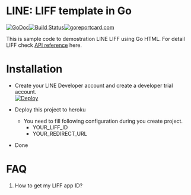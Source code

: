 LINE: LIFF template in Go
==============

 [![GoDoc](https://godoc.org/github.com/kkdai/liff-template-go.svg?status.svg)](https://godoc.org/github.com/kkdai/liff-template-go)[![Build Status](https://travis-ci.org/kkdai/liff-template-go.svg?branch=master)](https://travis-ci.org/kkdai/liff-template-go)[![goreportcard.com](https://goreportcard.com/badge/github.com/kkdai/liff-template-go)](https://goreportcard.com/report/github.com/kkdai/liff-template-go)

This is sample code to demostration LINE LIFF using Go HTML. For detail LIFF check [API reference](https://developers.line.biz/en/reference/liff/) here.



Installation
=============

- Create your LINE Developer account and create a developer trial account.  
  [![Deploy](https://www.herokucdn.com/deploy/button.svg)](https://heroku.com/deploy)

- Deploy this project to heroku
    - You need to fill following configuration during you create project.
        - YOUR_LIFF_ID
        - YOUR_REDIRECT_URL
- Done


FAQ
=============

1. How to get my LIFF app ID?


